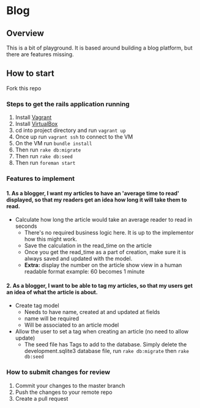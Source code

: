 # Blog

## Overview

This is a bit of playground. It is based around building a blog platform, but
there are features missing.

## How to start
Fork this repo

### Steps to get the rails application running

1. Install [Vagrant](https://www.vagrantup.com/downloads.html)
2. Install [VirtualBox](https://www.virtualbox.org/wiki/Downloads)
3. cd into project directory and run `vagrant up`
4. Once up run `vagrant ssh` to connect to the VM
5. On the VM run `bundle install`
6. Then run `rake db:migrate`
7. Then run `rake db:seed`
8. Then run `foreman start`

### Features to implement

#### 1. As a blogger, I want my articles to have an 'average time to read' displayed, so that my readers get an idea how long it will take them to read.

* Calculate how long the article would take an average reader to read in seconds
  * There's no required business logic here. It is up to the implementor how this might work.
  * Save the calculation in the read_time on the article
  * Once you get the read_time as a part of creation, make sure it is always saved
and updated with the model.
  * **Extra:** display the number on the article show view in a human readable format
example: 60 becomes 1 minute

#### 2. As a blogger, I want to be able to tag my articles, so that my users get an idea of what the article is about.

* Create tag model
  * Needs to have name, created at and updated at fields
  * name will be required
  * Will be associated to an article model
* Allow the user to set a tag when creating an article (no need to allow update)
  * The seed file has Tags to add to the database. Simply delete the
development.sqlite3 database file, run `rake db:migrate` then `rake db:seed`

### How to submit changes for review

1. Commit your changes to the master branch
2. Push the changes to your remote repo
3. Create a pull request
